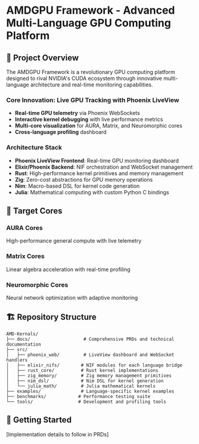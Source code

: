 # AMDGPU Framework - Advanced Multi-Language GPU Computing Platform

## 🚀 Project Overview

The AMDGPU Framework is a revolutionary GPU computing platform designed to rival NVIDIA's CUDA ecosystem through innovative multi-language architecture and real-time monitoring capabilities.

### Core Innovation: Live GPU Tracking with Phoenix LiveView
- **Real-time GPU telemetry** via Phoenix WebSockets
- **Interactive kernel debugging** with live performance metrics
- **Multi-core visualization** for AURA, Matrix, and Neuromorphic cores
- **Cross-language profiling** dashboard

### Architecture Stack
- **Phoenix LiveView Frontend**: Real-time GPU monitoring dashboard
- **Elixir/Phoenix Backend**: NIF orchestration and WebSocket management
- **Rust**: High-performance kernel primitives and memory management
- **Zig**: Zero-cost abstractions for GPU memory operations
- **Nim**: Macro-based DSL for kernel code generation
- **Julia**: Mathematical computing with custom Python C bindings

## 🎯 Target Cores

### AURA Cores
High-performance general compute with live telemetry

### Matrix Cores  
Linear algebra acceleration with real-time profiling

### Neuromorphic Cores
Neural network optimization with adaptive monitoring

## 🏗️ Repository Structure

```
AMD-Kernals/
├── docs/                    # Comprehensive PRDs and technical documentation
├── src/
│   ├── phoenix_web/         # LiveView dashboard and WebSocket handlers  
│   ├── elixir_nifs/        # NIF modules for each language bridge
│   ├── rust_core/          # Rust kernel implementations
│   ├── zig_memory/         # Zig memory management primitives
│   ├── nim_dsl/            # Nim DSL for kernel generation
│   └── julia_math/         # Julia mathematical kernels
├── examples/               # Language-specific kernel examples
├── benchmarks/            # Performance testing suite
└── tools/                 # Development and profiling tools
```

## 🔧 Getting Started

[Implementation details to follow in PRDs]